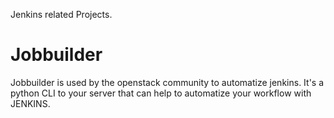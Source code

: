 Jenkins related Projects.

# Jobbuilder

Jobbuilder is used by the openstack community to automatize jenkins. It's a python CLI to your server that can help to automatize  your workflow with JENKINS.
